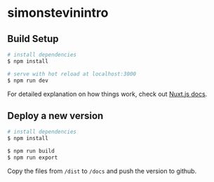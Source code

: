 # simonstevinintro

## Build Setup

```bash
# install dependencies
$ npm install

# serve with hot reload at localhost:3000
$ npm run dev
```

For detailed explanation on how things work, check out [Nuxt.js docs](https://nuxtjs.org).


## Deploy a new version

```bash
# install dependencies
$ npm install

$ npm run build
$ npm run export
```

Copy the files from `/dist` to `/docs` and push the version to github.